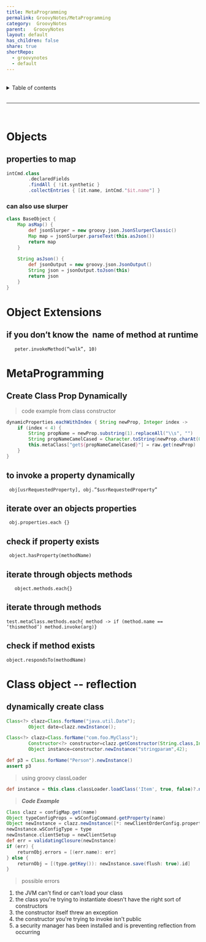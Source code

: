 ```yaml
---  
title: MetaProgramming  
permalink: GroovyNotes/MetaProgramming  
category:  GroovyNotes  
parent:   GroovyNotes  
layout: default  
has_children: false  
share: true  
shortRepo:  
  - groovynotes  
  - default  
---  
```

  
  
<br/>  
  
<details markdown="block">  
<summary>  
Table of contents  
</summary>  
{: .text-delta }  
1. TOC  
{:toc}  
</details>  
  
<br/>  
  
***  
  
<br/>  
  
# Objects  
  
## properties to map  
  
```groovy  
intCmd.class  
        .declaredFields  
        .findAll { !it.synthetic }  
        .collectEntries { [it.name, intCmd."$it.name"] }  
```  
  
### can also use slurper  
  
```groovy  
class BaseObject {  
    Map asMap() {  
        def jsonSlurper = new groovy.json.JsonSlurperClassic()  
        Map map = jsonSlurper.parseText(this.asJson())  
        return map  
    }  
  
    String asJson() {  
        def jsonOutput = new groovy.json.JsonOutput()  
        String json = jsonOutput.toJson(this)  
        return json  
    }  
}  
```  
  
# Object Extensions  
  
## if you don’t know the  name of method at runtime  
  
`   peter.invokeMethod(“walk”, 10)`  
  
# MetaProgramming  
  
## Create Class Prop Dynamically  
  
> code example from class constructor  
  
```groovy  
dynamicProperties.eachWithIndex { String newProp, Integer index ->  
    if (index < 4) {  
        String propName = newProp.substring(1).replaceAll("\\s", "")  
        String propNameCamelCased = Character.toString(newProp.charAt(0)).toUpperCase() + noWhite  
        this.metaClass["get${propNameCamelCased}"] = raw.get(newProp)  
    }  
}  
```  
  
## to invoke a property dynamically  
  
` obj[usrRequestedProperty], obj.”$usrRequestedProperty”`  
  
## iterate over an objects properties  
  
` obj.properties.each {}`  
  
## check if property exists  
  
` object.hasProperty(methodName)`  
  
## iterate through objects methods  
  
`   object.methods.each{}`  
  
## iterate through methods  
  
`test.metaClass.methods.each{ method -> if (method.name == ‘thismethod’) method.invoke(arg)}`  
  
## check if method exists  
  
` object.respondsTo(methodName)     `  
  
# Class object -- reflection  
  
## dynamically create class  
  
```java  
Class<?> clazz=Class.forName("java.util.Date");  
        Object date=clazz.newInstance();  
```  
  
```java  
Class<?> clazz=Class.forName("com.foo.MyClass");  
        Constructor<?> constructor=clazz.getConstructor(String.class,Integer.class);  
        Object instance=constructor.newInstance("stringparam",42);  
```  
  
```groovy  
def p3 = Class.forName("Person").newInstance()  
assert p3  
```  
  
> using groovy classLoader  
  
```groovy  
def instance = this.class.classLoader.loadClass('Item', true, false)?.newInstance()  
```  
  
> ***Code Example***  
  
```groovy  
Class clazz = configMap.get(name)  
Object typeConfigProps = wSConfigCommand.getProperty(name)  
Object newInstance = clazz.newInstance([*: newClientOrderConfig.properties, *: typeConfigProps.properties] as Object)  
newInstance.wSConfigType = type  
newInstance.clientSetup = newClientSetup  
def err = validatingClosure(newInstance)  
if (err) {  
    returnObj.errors = [(err.name): err]  
} else {  
    returnObj = [(type.getKey()): newInstance.save(flush: true).id]  
}  
```  
  
> possible errors  
  
1) the JVM can't find or can't load your class  
2) the class you're trying to instantiate doesn't have the right sort of constructors  
3) the constructor itself threw an exception  
4) the constructor you're trying to invoke isn't public  
5) a security manager has been installed and is preventing reflection from occurring  
